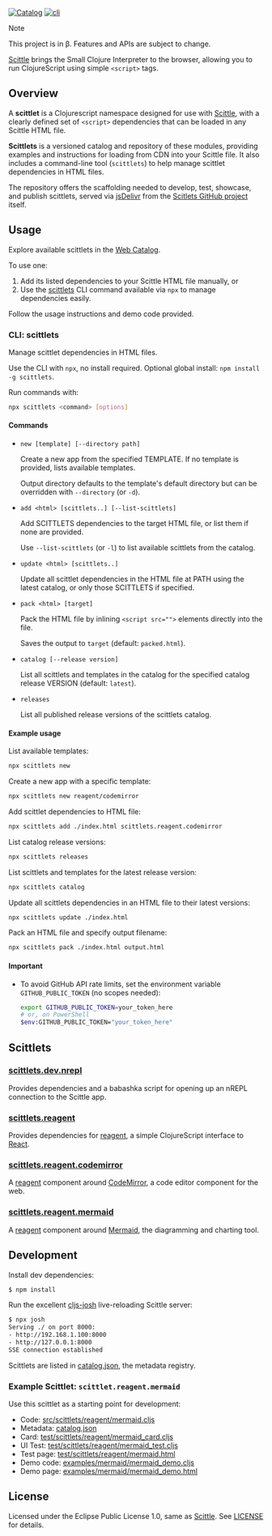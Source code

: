 [![Catalog](https://img.shields.io/github/v/release/ikappaki/scittlets)](https://ikappaki.github.io/scittlets/) [![cli](https://img.shields.io/npm/v/scittlets.svg)](https://www.npmjs.com/package/scittlets)

> [!NOTE]
> This project is in β.
> Features and APIs are subject to change.

[Scittle](https://babashka.org/scittle/) brings the Small Clojure Interpreter to the browser, allowing you to run ClojureScript using simple `<script>` tags.

## Overview

A **scittlet** is a Clojurescript namespace designed for use with [Scittle](https://babashka.org/scittle/), with a clearly defined set of `<script>` dependencies that can be loaded in any Scittle HTML file.

**Scittlets** is a versioned catalog and repository of these modules, providing examples and instructions for loading from CDN into your Scittle file. It also includes a command-line tool (`scittlets`) to help manage scittlet dependencies in HTML files.

The repository offers the scaffolding needed to develop, test, showcase, and publish scittlets, served via [jsDelivr](https://www.jsdelivr.com/) from the [Scitlets GitHub project](https://github.com/ikappaki/scittlets) itself.

## Usage

Explore available scittlets in the [Web Catalog](https://ikappaki.github.io/scittlets/).

To use one:

1. Add its listed dependencies to your Scittle HTML file manually, or
2. Use the [scittlets](#CLI-scittlets) CLI command available via `npx` to manage dependencies easily.

Follow the usage instructions and demo code provided.

### CLI: scittlets

Manage scittlet dependencies in HTML files.

Use the CLI with `npx`, no install required. Optional global install: `npm install -g scittlets`.

Run commands with:
``` bash
npx scittlets <command> [options]
```

#### Commands
- `new [template] [--directory path]`

  Create a new app from the specified TEMPLATE. If no template is provided, lists available templates.

  Output directory defaults to the template's default directory but can be overridden with `--directory` (or `-d`).

- `add <html> [scittlets..] [--list-scittlets]`

  Add SCITTLETS dependencies to the target HTML file, or list them if none are provided.

  Use `--list-scittlets` (or `-l`) to list available scittlets from the catalog.

- `update <html> [scittlets..]`

  Update all scittlet dependencies in the HTML file at PATH using the latest catalog, or only those SCITTLETS if specified.

- `pack <html> [target]`

  Pack the HTML file by inlining `<script src="">` elements directly into the file.

  Saves the output to `target` (default: `packed.html`).

- `catalog [--release version]`

  List all scittlets and templates in the catalog for the specified catalog release VERSION (default: `latest`).

- `releases`

  List all published release versions of the scittlets catalog.

#### Example usage
List available templates:
```bash
npx scittlets new
```

Create a new app with a specific template:

```bash
npx scittlets new reagent/codemirror
```

Add scittlet dependencies to HTML file:

```bash
npx scittlets add ./index.html scittlets.reagent.codemirror

```

List catalog release versions:

```bash
npx scittlets releases
```

List scittlets and templates for the latest release version:
```bash
npx scittlets catalog
```

Update all scittlets dependencies in an HTML file to their latest versions:

```bash
npx scittlets update ./index.html
```

Pack an HTML file and specify output filename:
```bash
npx scittlets pack ./index.html output.html
```

#### Important

- To avoid GitHub API rate limits, set the environment variable `GITHUB_PUBLIC_TOKEN` (no scopes needed):
  ```bash
  export GITHUB_PUBLIC_TOKEN=your_token_here
  # or, on PowerShell
  $env:GITHUB_PUBLIC_TOKEN="your_token_here"
  ```

## Scittlets

### [scittlets.dev.nrepl](https://ikappaki.github.io/scittlets/test/scittlets/dev/nrepl.html)

Provides dependencies and a babashka script for opening up an nREPL connection to the Scittle app.

### [scittlets.reagent](https://ikappaki.github.io/scittlets/test/scittlets/reagent/basic.html)

Provides dependencies for [reagent](https://reagent-project.github.io/), a simple ClojureScript interface to [React](https://react.dev/).

### [scittlets.reagent.codemirror](https://ikappaki.github.io/scittlets/test/scittlets/reagent/codemirror.html)

A [reagent](https://reagent-project.github.io/) component around [CodeMirror](https://codemirror.net/), a code editor component for the web.

### [scittlets.reagent.mermaid](https://ikappaki.github.io/scittlets/test/scittlets/reagent/mermaid.html)

A [reagent](https://reagent-project.github.io/) component around [Mermaid](https://mermaid.js.org/), the diagramming and charting tool.

## Development

Install dev dependencies:
```bash
$ npm install
```

Run the excellent [cljs-josh](https://github.com/chr15m/cljs-josh) live-reloading Scittle server:
```bash
$ npx josh
Serving ./ on port 8000:
- http://192.168.1.100:8000
- http://127.0.0.1:8000
SSE connection established
```

Scittlets are listed in [catalog.json](catalog.json), the metadata registry.

### Example Scittlet: `scittlet.reagent.mermaid`

Use this scittlet as a starting point for development:
* Code: [src/scittlets/reagent/mermaid.cljs](src/scittlets/reagent/mermaid.cljs)
* Metadata: [catalog.json](catalog.json)
* Card: [test/scittlets/reagent/mermaid_card.cljs](test/scittlets/reagent/mermaid_card.cljs)
* UI Test: [test/scittlets/reagent/mermaid_test.cljs](test/scittlets/reagent/mermaid_test.cljs)
* Test page: [test/scittlets/reagent/mermaid.html](test/scittlets/reagent/mermaid.html)
* Demo code: [examples/mermaid/mermaid_demo.cljs](examples/mermaid/mermaid_demo.cljs)
* Demo page: [examples/mermaid/mermaid_demo.html](examples/mermaid/mermaid_demo.html)

## License

Licensed under the Eclipse Public License 1.0, same as [Scittle](https://github.com/babashka/scittle). See [LICENSE](LICENSE) for details.
